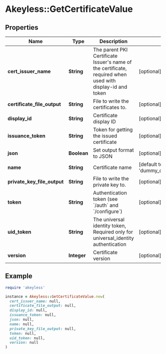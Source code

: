 # Akeyless::GetCertificateValue

## Properties

| Name | Type | Description | Notes |
| ---- | ---- | ----------- | ----- |
| **cert_issuer_name** | **String** | The parent PKI Certificate Issuer&#39;s name of the certificate, required when used with display-id and token | [optional] |
| **certificate_file_output** | **String** | File to write the certificates to. | [optional] |
| **display_id** | **String** | Certificate display ID | [optional] |
| **issuance_token** | **String** | Token for getting the issued certificate | [optional] |
| **json** | **Boolean** | Set output format to JSON | [optional][default to false] |
| **name** | **String** | Certificate name | [default to &#39;dummy_certificate_name&#39;] |
| **private_key_file_output** | **String** | File to write the private key to. | [optional] |
| **token** | **String** | Authentication token (see &#x60;/auth&#x60; and &#x60;/configure&#x60;) | [optional] |
| **uid_token** | **String** | The universal identity token, Required only for universal_identity authentication | [optional] |
| **version** | **Integer** | Certificate version | [optional] |

## Example

```ruby
require 'akeyless'

instance = Akeyless::GetCertificateValue.new(
  cert_issuer_name: null,
  certificate_file_output: null,
  display_id: null,
  issuance_token: null,
  json: null,
  name: null,
  private_key_file_output: null,
  token: null,
  uid_token: null,
  version: null
)
```


